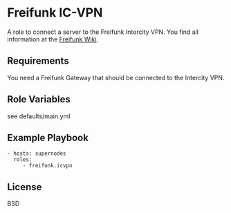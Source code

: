 Freifunk IC-VPN
===============

A role to connect a server to the Freifunk Intercity VPN.
You find all information at the [Freifunk Wiki](http://wiki.freifunk.net/IC-VPN).

Requirements
------------

You need a Freifunk Gateway that should be connected to the Intercity VPN.

Role Variables
--------------

see defaults/main.yml

Example Playbook
----------------

    - hosts: supernodes
      roles:
         - freifunk.icvpn

License
-------

BSD
